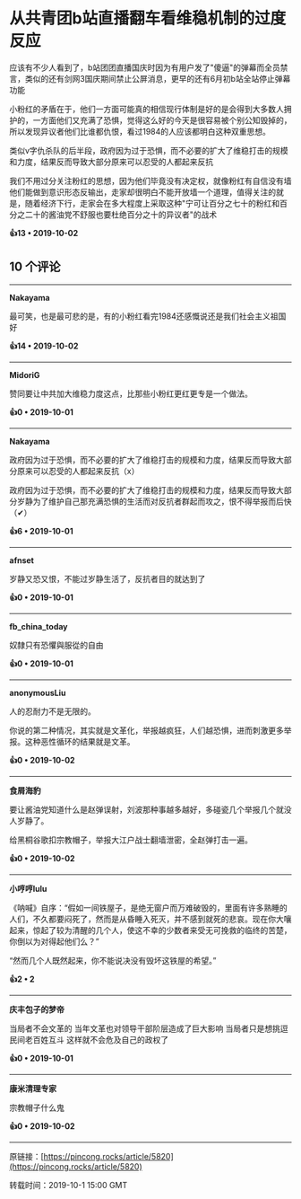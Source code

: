 # 从共青团b站直播翻车看维稳机制的过度反应 

应该有不少人看到了，b站团团直播国庆时因为有用户发了&quot;傻逼&quot;的弹幕而全员禁言，类似的还有剑网3国庆期间禁止公屏消息，更早的还有6月初b站全站停止弹幕功能

小粉红的矛盾在于，他们一方面可能真的相信现行体制是好的是会得到大多数人拥护的，一方面他们又充满了恐惧，觉得这么好的今天是很容易被个别公知毁掉的，所以发现异议者他们比谁都仇恨，看过1984的人应该都明白这种双重思想。

类似v字仇杀队的后半段，政府因为过于恐惧，而不必要的扩大了维稳打击的规模和力度，结果反而导致大部分原来可以忍受的人都起来反抗

我们不用过分关注粉红的思想，因为他们毕竟没有决定权，就像粉红有自信没有墙他们能做到意识形态反输出，走家却很明白不能开放墙一个道理，值得关注的就是，随着经济下行，走家会在多大程度上采取这种&quot;宁可让百分之七十的粉红和百分之二十的酱油党不舒服也要杜绝百分之十的异议者&quot;的战术

**👍13 • 2019-10-02**

## 10 个评论

---
**Nakayama**

最可笑，也是最可悲的是，有的小粉红看完1984还感慨说还是我们社会主义祖国好 

**👍14 • 2019-10-02**

---
**MidoriG**

赞同要让中共加大维稳力度这点，比那些小粉红更红更专是一个做法。 

**👍0 • 2019-10-01**

---
**Nakayama**

政府因为过于恐惧，而不必要的扩大了维稳打击的规模和力度，结果反而导致大部分原来可以忍受的人都起来反抗（x）

政府因为过于恐惧，而不必要的扩大了维稳打击的规模和力度，结果反而导致大部分岁静为了维护自己那充满恐惧的生活而对反抗者群起而攻之，恨不得举报而后快（✔） 

**👍6 • 2019-10-01**

---
**afnset**

岁静又恐又恨，不能过岁静生活了，反抗者目的就达到了 

**👍0 • 2019-10-01**

---
**fb_china_today**

奴隸只有恐懼與服從的自由 

**👍0 • 2019-10-01**

---
**anonymousLiu**

人的忍耐力不是无限的。

你说的第二种情况，其实就是文革化，举报越疯狂，人们越恐惧，进而刺激更多举报。这种恶性循环的结果就是文革。 

**👍0 • 2019-10-02**

---
**食屑海豹**

要让酱油党知道什么是赵弹误射，刘波那种事越多越好，多碰瓷几个举报几个就没人岁静了。

给黑桐谷歌扣宗教帽子，举报大江户战士翻墙泄密，全赵弹打击一遍。 

**👍0 • 2019-10-02**

---
**小哼哼lulu**

《呐喊》自序：“假如一间铁屋子，是绝无窗户而万难破毁的，里面有许多熟睡的人们，不久都要闷死了，然而是从昏睡入死灭，并不感到就死的悲哀。现在你大嚷起来，惊起了较为清醒的几个人，使这不幸的少数者来受无可挽救的临终的苦楚，你倒以为对得起他们么？” 

“然而几个人既然起来，你不能说决没有毁坏这铁屋的希望。” 

**👍2 • 2**

---
**庆丰包子的梦帝**

当局者不会文革的 当年文革也对领导干部阶层造成了巨大影响 当局者只是想挑逗民间老百姓互斗 这样就不会危及自己的政权了 

**👍0 • 2019-10-01**

---
**康米清理专家**

宗教帽子什么鬼 

**👍0 • 2019-10-02**

---
原链接：[https://pincong.rocks/article/5820](https://pincong.rocks/article/5820)

转载时间：2019-10-1 15:00 GMT